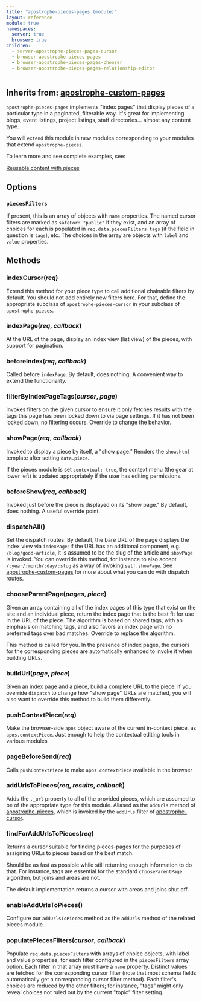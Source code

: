 ```yaml
---
title: "apostrophe-pieces-pages (module)"
layout: reference
module: true
namespaces:
  server: true
  browser: true
children:
  - server-apostrophe-pieces-pages-cursor
  - browser-apostrophe-pieces-pages
  - browser-apostrophe-pieces-pages-chooser
  - browser-apostrophe-pieces-pages-relationship-editor
---
```

## Inherits from: [apostrophe-custom-pages](../apostrophe-custom-pages/index.html)
`apostrophe-pieces-pages` implements "index pages" that display pieces of a
particular type in a paginated, filterable way. It's great for implementing
blogs, event listings, project listings, staff directories... almost any
content type.

You will `extend` this module in new modules corresponding to your modules
that extend `apostrophe-pieces`.

To learn more and see complete examples, see:

[Reusable content with pieces](../../tutorials/getting-started/reusable-content-with-pieces.html)

## Options

### `piecesFilters`

If present, this is an array of objects with `name` properties. The named cursor filters are
marked as `safeFor: "public"` if they exist, and an array of choices for each is populated
in `req.data.piecesFilters.tags` (if the field in question is `tags`), etc. The choices in the
array are objects with `label` and `value` properties.


## Methods
### indexCursor(*req*)
Extend this method for your piece type to call additional
chainable filters by default. You should not add entirely new
filters here. For that, define the appropriate subclass of
`apostrophe-pieces-cursor` in your subclass of
`apostrophe-pieces`.
### indexPage(*req*, *callback*)
At the URL of the page, display an index view (list view) of
the pieces, with support for pagination.
### beforeIndex(*req*, *callback*)
Called before `indexPage`. By default, does nothing.
A convenient way to extend the functionality.
### filterByIndexPageTags(*cursor*, *page*)
Invokes filters on the given cursor to ensure it only fetches
results with the tags this page has been locked down to via
page settings. If it has not been locked down, no filtering occurs.
Override to change the behavior.
### showPage(*req*, *callback*)
Invoked to display a piece by itself, a "show page." Renders
the `show.html` template after setting `data.piece`.

If the pieces module is set `contextual: true`, the context menu
(the gear at lower left) is updated appropriately if the user has
editing permissions.
### beforeShow(*req*, *callback*)
Invoked just before the piece is displayed on its "show page." By default,
does nothing. A useful override point.
### dispatchAll()
Set the dispatch routes. By default, the bare URL of the page displays
the index view via `indexPage`; if the URL has an additional component,
e.g. `/blog/good-article`, it is assumed to be the slug of the
article and `showPage` is invoked. You can override this method,
for instance to also accept `/:year/:month/:day/:slug` as a way of
invoking `self.showPage`. See [apostrophe-custom-pages](../apostrophe-custom-pages/index.html)
for more about what you can do with dispatch routes.
### chooseParentPage(*pages*, *piece*)
Given an array containing all of the index pages of this type that
exist on the site and an individual piece, return the
index page that is the best fit for use in the URL of
the piece. The algorithm is based on shared tags, with
an emphasis on matching tags, and also favors an index
page with no preferred tags over bad matches. Override to
replace the algorithm.

This method is called for you. In the presence of index pages, the
cursors for the corresponding pieces are automatically enhanced to
invoke it when building URLs.
### buildUrl(*page*, *piece*)
Given an index page and a piece, build a complete URL to
the piece. If you override `dispatch` to change how
"show page" URLs are matched, you will also want to override
this method to build them differently.
### pushContextPiece(*req*)
Make the browser-side `apos` object aware of the current
in-context piece, as `apos.contextPiece`. Just enough to
help the contextual editing tools in various modules
### pageBeforeSend(*req*)
Calls `pushContextPiece` to make `apos.contextPiece` available
in the browser
### addUrlsToPieces(*req*, *results*, *callback*)
Adds the `._url` property to all of the provided pieces,
which are assumed to be of the appropriate type for this module.
Aliased as the `addUrls` method of [apostrophe-pieces](../apostrophe-pieces/index.html), which
is invoked by the `addUrls` filter of [apostrophe-cursor](../apostrophe-docs/server-apostrophe-cursor.html).
### findForAddUrlsToPieces(*req*)
Returns a cursor suitable for finding pieces-pages for the
purposes of assigning URLs to pieces based on the best match.

Should be as fast as possible while still returning enough
information to do that. For instance, tags are essential for the standard
`chooseParentPage` algorithm, but joins and areas are not.

The default implementation returns a cursor with areas
and joins shut off.
### enableAddUrlsToPieces()
Configure our `addUrlsToPieces` method as the `addUrls` method
of the related pieces module.
### populatePiecesFilters(*cursor*, *callback*)
Populate `req.data.piecesFilters` with arrays of choice objects,
with label and value properties, for each filter configured in the
`piecesFilters` array option. Each filter in that array must have a
`name` property. Distinct values are fetched for the corresponding
cursor filter (note that most schema fields automatically get a
corresponding cursor filter method). Each filter's choices are
reduced by the other filters; for instance, "tags" might only reveal
choices not ruled out by the current "topic" filter setting.
